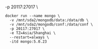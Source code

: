 
###
  -p 20117:27017 \
```shell
docker run --name mongo \
  -v /mnt/sda2/mongodb/data:/data/db \
  -v /mnt/sda2/mongodb/conf:/data/conf \
  -p 20117:27017 \
  -e TZ=Asia/Shanghai \
  --restart=always \
  -itd mongo:5.0.23 
```